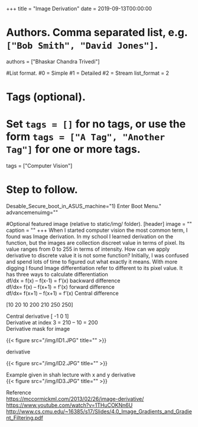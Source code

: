 +++
title = "Image Derivation" 
date = 2019-09-13T00:00:00

# Authors. Comma separated list, e.g. `["Bob Smith", "David Jones"]`.
authors = ["Bhaskar Chandra Trivedi"]

#List format.
#0 = Simple
#1 = Detailed
#2 = Stream
list_format = 2

# Tags (optional).
#   Set `tags = []` for no tags, or use the form `tags = ["A Tag", "Another Tag"]` for one or more tags.
tags = ["Computer Vision"]

# Step to follow.
Desable_Secure_boot_in_ASUS_machine="1) Enter Boot Menu."
advancemenuimg=""


#Optional featured image (relative to static/img/ folder).
[header] 
image = "" 
caption = "" 
+++
When I started computer vision the most common term, I found was Image derivation. In my school I learned derivation on the function, but the images are collection discreet value in terms of pixel. Its value ranges from 0 to 255   in terms of intensity. How can we apply derivative to discrete value it is not some function? Initially, I was confused and spend lots of time to figured out what exactly it means. With more digging I found Image differentiation refer to different to its pixel value.
It has three ways to calculate differentiation <br />
df/dx = f(x) – f(x-1) = f’(x)                   backward difference<br />
df/dx= f(x) – f(x+1) = f’(x)                    forward difference<br />
df/dx= f(x+1) – f(x+1) = f’(x)                  Central difference<br />
 
[10	20	10	200	210	250	250]<br />

Central derivative [ -1 0 1]<br />
Derivative at index 3 = 210 – 10 = 200<br />
Derivative mask for image<br />

{{< figure src="/img/ID1.JPG" title="" >}}<br />

derivative<br />

{{< figure src="/img/ID2.JPG" title="" >}}<br />

Example given in shah lecture with x and y derivative <br />
{{< figure src="/img/ID3.JPG" title="" >}}<br />

Reference <br/>
https://mccormickml.com/2013/02/26/image-derivative/ 
https://www.youtube.com/watch?v=1THuCOKNn6U 
http://www.cs.cmu.edu/~16385/s17/Slides/4.0_Image_Gradients_and_Gradient_Filtering.pdf 
